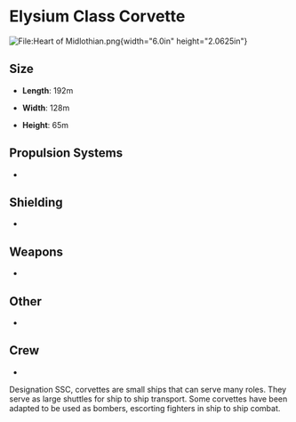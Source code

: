 Elysium Class Corvette
======================

![File:Heart of Midlothian.png](media/image1.png){width="6.0in"
height="2.0625in"}

Size
----

-   **Length**: 192m

-   **Width**: 128m

-   **Height**: 65m

Propulsion Systems
------------------

-   

Shielding
---------

-   

Weapons
-------

-   

Other
-----

-   

Crew
----

-   

Designation SSC, corvettes are small ships that can serve many roles.
They serve as large shuttles for ship to ship transport. Some corvettes
have been adapted to be used as bombers, escorting fighters in ship to
ship combat.
